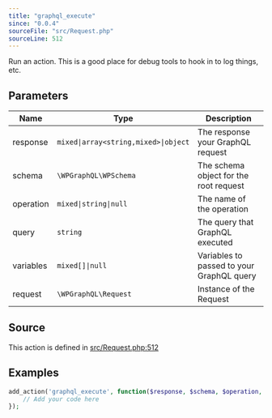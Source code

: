```yaml
---
title: "graphql_execute"
since: "0.0.4"
sourceFile: "src/Request.php"
sourceLine: 512
---
```



Run an action. This is a good place for debug tools to hook in to log things, etc.

## Parameters

| Name | Type | Description |
|------|------|-------------|
| response | `mixed\|array<string,mixed>\|object` | The response your GraphQL request |
| schema | `\WPGraphQL\WPSchema` | The schema object for the root request |
| operation | `mixed\|string\|null` | The name of the operation |
| query | `string` | The query that GraphQL executed |
| variables | `mixed[]\|null` | Variables to passed to your GraphQL query |
| request | `\WPGraphQL\Request` | Instance of the Request |


## Source

This action is defined in [src/Request.php:512](https://github.com/wp-graphql/wp-graphql/blob/develop/src/Request.php#L512)


## Examples

```php
add_action('graphql_execute', function($response, $schema, $operation, $query, $variables, $request) {
    // Add your code here
});
```